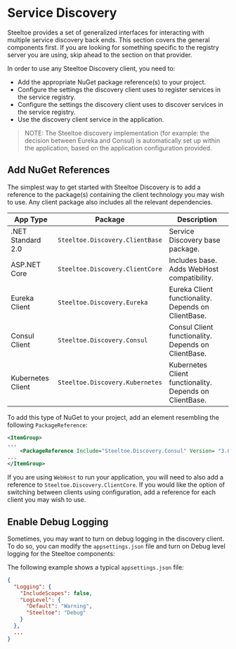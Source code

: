 # Service Discovery

Steeltoe provides a set of generalized interfaces for interacting with multiple service discovery back ends. This section covers the general components first. If you are looking for something specific to the registry server you are using, skip ahead to the section on that provider.

In order to use any Steeltoe Discovery client, you need to:

* Add the appropriate NuGet package reference(s) to your project.
* Configure the settings the discovery client uses to register services in the service registry.
* Configure the settings the discovery client uses to discover services in the service registry.
* Use the discovery client service in the application.

>NOTE: The Steeltoe discovery implementation (for example: the decision between Eureka and Consul) is automatically set up within the application, based on the application configuration provided.

## Add NuGet References

The simplest way to get started with Steeltoe Discovery is to add a reference to the package(s) containing the client technology you may wish to use. Any client package also includes all the relevant dependencies.

| App Type | Package | Description |
| --- | --- | --- |
| .NET Standard 2.0 | `Steeltoe.Discovery.ClientBase` | Service Discovery base package. |
| ASP.NET Core | `Steeltoe.Discovery.ClientCore` | Includes base. Adds WebHost compatibility. |
| Eureka Client | `Steeltoe.Discovery.Eureka` | Eureka Client functionality. Depends on ClientBase. |
| Consul Client | `Steeltoe.Discovery.Consul` | Consul Client functionality. Depends on ClientBase. |
| Kubernetes Client | `Steeltoe.Discovery.Kubernetes` | Kubernetes Client functionality. Depends on ClientBase. |

To add this type of NuGet to your project, add an element resembling the following `PackageReference`:

```xml
<ItemGroup>
...
    <PackageReference Include="Steeltoe.Discovery.Consul" Version= "3.0.0"/>
...
</ItemGroup>
```

If you are using `WebHost` to run your application, you will need to also add a reference to `Steeltoe.Discovery.ClientCore`. If you would like the option of switching between clients using configuration, add a reference for each client you may wish to use.

## Enable Debug Logging

Sometimes, you may want to turn on debug logging in the discovery client. To do so, you can modify the `appsettings.json` file and turn on Debug level logging for the Steeltoe components:

The following example shows a typical `appsettings.json` file:

```json
{
  "Logging": {
    "IncludeScopes": false,
    "LogLevel": {
      "Default": "Warning",
      "Steeltoe": "Debug"
    }
  },
  ...
}
```
